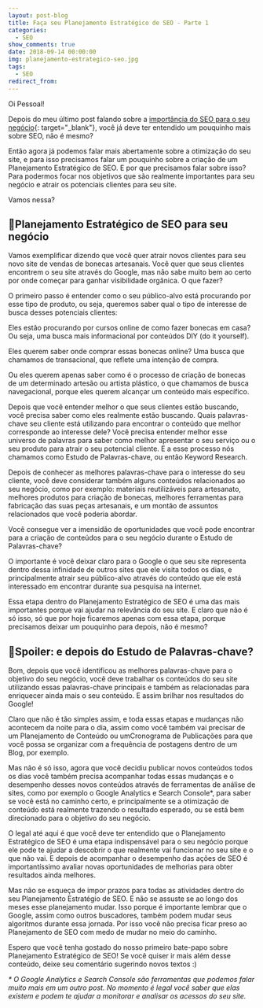 ```yaml
---
layout: post-blog
title: Faça seu Planejamento Estratégico de SEO - Parte 1
categories:
  - SEO
show_comments: true
date: 2018-09-14 00:00:00
img: planejamento-estrategico-seo.jpg
tags:
  - SEO
redirect_from:
---
```


Oi Pessoal!

Depois do meu último post falando sobre a [importância do SEO para o seu negócio](https://seoanalytics.com.br/2017/10/09/seo-serve-para-o-seu-negocio/){: target="_blank"}, você já deve ter entendido um pouquinho mais sobre SEO, não é mesmo?

Então agora já podemos falar mais abertamente sobre a otimização do seu site, e para isso precisamos falar um pouquinho sobre a criação de um Planejamento Estratégico de SEO. E por que precisamos falar sobre isso? Para podermos focar nos objetivos que são realmente importantes para seu negócio e atrair os potenciais clientes para seu site.

Vamos nessa?

## 📑Planejamento Estratégico de SEO para seu negócio

Vamos exemplificar dizendo que você quer atrair novos clientes para seu novo site de vendas de bonecas artesanais. Você quer que seus clientes encontrem o seu site através do Google, mas não sabe muito bem ao certo por onde começar para ganhar visibilidade orgânica. O que fazer?

O primeiro passo é entender como o seu público-alvo está procurando por esse tipo de produto, ou seja, queremos saber qual o tipo de interesse de busca desses potenciais clientes:

Eles estão procurando por cursos online de como fazer bonecas em casa? Ou seja, uma busca mais informacional por conteúdos DIY (do it yourself).

Eles querem saber onde comprar essas bonecas online? Uma busca que chamamos de transacional, que reflete uma intenção de compra.

Ou eles querem apenas saber como é o processo de criação de bonecas de um determinado artesão ou artista plástico, o que chamamos de busca navegacional, porque eles querem alcançar um conteúdo mais específico.

Depois que você entender melhor o que seus clientes estão buscando, você precisa saber como eles realmente estão buscando. Quais palavras-chave seu cliente está utilizando para encontrar o conteúdo que melhor corresponde ao interesse dele? Você precisa entender melhor esse universo de palavras para saber como melhor apresentar o seu serviço ou o seu produto para atrair o seu potencial cliente. E a esse processo nós chamamos como Estudo de Palavras-chave, ou então Keyword Research.

Depois de conhecer as melhores palavras-chave para o interesse do seu cliente, você deve considerar também alguns conteúdos relacionados ao seu negócio, como por exemplo: materiais reutilizáveis para artesanato, melhores produtos para criação de bonecas, melhores ferramentas para fabricação das suas peças artesanais, e um montão de assuntos relacionados que você poderia abordar.

Você consegue ver a imensidão de oportunidades que você pode encontrar para a criação de conteúdos para o seu negócio durante o Estudo de Palavras-chave?

O importante é você deixar claro para o Google o que seu site representa dentro dessa infinidade de outros sites que ele visita todos os dias, e principalmente atrair seu público-alvo através do conteúdo que ele está interessado em encontrar durante sua pesquisa na internet.

Essa etapa dentro do Planejamento Estratégico de SEO é uma das mais importantes porque vai ajudar na relevância do seu site. E claro que não é só isso, só que por hoje ficaremos apenas com essa etapa, porque precisamos deixar um pouquinho para depois, não é mesmo?

## 🚨Spoiler: e depois do Estudo de Palavras-chave?

Bom, depois que você identificou as melhores palavras-chave para o objetivo do seu negócio, você deve trabalhar os conteúdos do seu site utilizando essas palavras-chave principais e também as relacionadas para enriquecer ainda mais o seu conteúdo. E assim brilhar nos resultados do Google!

Claro que não é tão simples assim, e toda essas etapas e mudanças não acontecem da noite para o dia, assim como você também vai precisar de um Planejamento de Conteúdo ou umCronograma de Publicações para que você possa se organizar com a frequência de postagens dentro de um Blog, por exemplo.

Mas não é só isso, agora que você decidiu publicar novos conteúdos todos os dias você também precisa acompanhar todas essas mudanças e o desempenho desses novos conteúdos através de ferramentas de análise de sites, como por exemplo o Google Analytics e Search Console\*, para saber se você está no caminho certo, e principalmente se a otimização de conteúdo está realmente trazendo o resultado esperado, ou se está bem direcionado para o objetivo do seu negócio.

O legal até aqui é que você deve ter entendido que o Planejamento Estratégico de SEO é uma etapa indispensável para o seu negócio porque ele pode te ajudar a descobrir o que realmente vai funcionar no seu site e o que não vai. E depois de acompanhar o desempenho das ações de SEO é importantíssimo avaliar novas oportunidades de melhorias para obter resultados ainda melhores.

Mas não se esqueça de impor prazos para todas as atividades dentro do seu Planejamento Estratégio de SEO. E não se assuste se ao longo dos meses esse planejamento mudar. Isso porque é importante lembrar que o Google, assim como outros buscadores, também podem mudar seus algoritmos durante essa jornada. Por isso você não precisa ficar preso ao Planejamento de SEO com medo de mudar no meio do caminho.

Espero que você tenha gostado do nosso primeiro bate-papo sobre Planejamento Estratégico de SEO! Se você quiser ir mais além desse conteúdo, deixe seu comentário sugerindo novos textos :)

*\* O Google Analytics e Search Console são ferramentas que podemos falar muito mais em um outro post. No momento é legal você saber que elas existem e podem te ajudar a monitorar e analisar os acessos do seu site.*